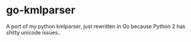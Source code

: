 # go-kmlparser
A port of my python kmlparser, just rewritten in Go because Python 2 has shitty unicode issues..
